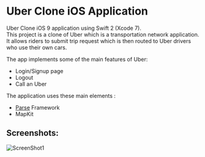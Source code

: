 # Uber Clone iOS Application  
  
Uber Clone iOS 9 application using Swift 2 (Xcode 7).  
This project is a clone of Uber which is a transportation network application. It allows riders to submit trip request which is then routed to Uber drivers who use their own cars.  
  
The app implements some of the main features of Uber:
- Login/Signup page
- Logout
- Call an Uber
  
The application uses these main elements :  
- [Parse](https://www.parse.com) Framework
- MapKit
  
## Screenshots:
  
![ScreenShot1](https://raw.github.com/RedFish/Uber/master/Screenshots/Screenshot_1.png)
